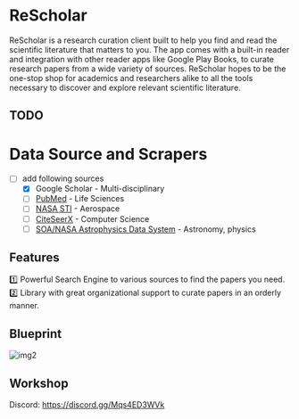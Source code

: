# ReScholar
ReScholar is a research curation client built to help you find and read the scientific literature that matters to you. 
The app comes with a built-in reader and integration with other reader apps like Google Play Books, to curate research papers from a wide variety of sources. ReScholar hopes to be the one-stop shop for academics and researchers alike to all the tools necessary to discover and explore relevant scientific literature.

## TODO

# Data Source and Scrapers
 - [ ] add following sources
     - [x] Google Scholar - Multi-disciplinary
     - [ ] [PubMed](http://www.ncbi.nlm.nih.gov/pubmed/) - Life Sciences
     - [ ] [NASA STI](www.sti.nasa.gov/STI-public-homepage.html) - Aerospace
     - [ ] [CiteSeerX](https://citeseerx.ist.psu.edu) - Computer Science
     - [ ] [SOA/NASA Astrophysics Data System](adswww.harvard.edu/) - Astronomy, physics

## Features  
:one: Powerful Search Engine to various sources to find the papers you need.  
:two: Library with great organizational support to curate papers in an orderly manner.  

## Blueprint
![img2](https://github.com/pranavAbe/ReScholar/blob/main/rescholar.drawio.svg)

## Workshop
Discord: https://discord.gg/Mqs4ED3WVk

